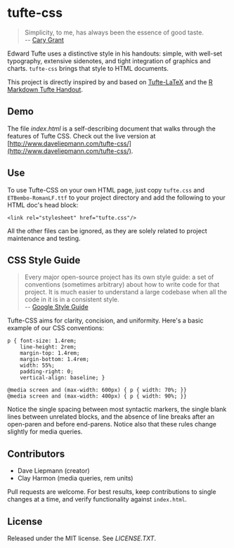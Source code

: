 tufte-css
=========
>Simplicity, to me, has always been the essence of good taste. <br/>
> -- [Cary Grant](http://www.gq.com/style/wear-it-now/201304/cary-grant-on-style?printable=true)

Edward Tufte uses a distinctive style in his handouts: simple, with well-set
typography, extensive sidenotes, and tight integration of graphics and
charts. `tufte-css` brings that style to HTML documents.

This project is directly inspired by and
based on [Tufte-LaTeX](https://code.google.com/p/tufte-latex/) and the
[R Markdown Tufte Handout](http://rmarkdown.rstudio.com/examples/tufte-handout.pdf).

Demo
-
The file *index.html* is a self-describing document that walks through
the features of Tufte CSS. Check out the live version at
[http://www.daveliepmann.com/tufte-css/](http://www.daveliepmann.com/tufte-css/).

Use
-
To use Tufte-CSS on your own HTML page, just copy `tufte.css`
and `ETBembo-RomanLF.ttf` to your project directory and add the
following to your HTML doc's head block:

    <link rel="stylesheet" href="tufte.css"/>

All the other files can be ignored, as they are solely related to
project maintenance and testing.

CSS Style Guide
-
>Every major open-source project has its own style guide: a set of
>conventions (sometimes arbitrary) about how to write code for that
>project. It is much easier to understand a large codebase when all the
>code in it is in a consistent style. <br/>
> -- [Google Style Guide](https://code.google.com/p/google-styleguide/)

Tufte-CSS aims for clarity, concision, and uniformity. Here's a basic
example of our CSS conventions:

    p { font-size: 1.4rem;
        line-height: 2rem;
        margin-top: 1.4rem;
        margin-bottom: 1.4rem;
        width: 55%;
        padding-right: 0;
        vertical-align: baseline; }
    
    @media screen and (max-width: 600px) { p { width: 70%; }}
    @media screen and (max-width: 400px) { p { width: 90%; }}

Notice the single spacing between most syntactic markers, the single
blank lines between unrelated blocks, and the absence of line breaks
after an open-paren and before end-parens. Notice also that these
rules change slightly for media queries.

Contributors
-
 - Dave Liepmann (creator)
 - Clay Harmon (media queries, rem units)

Pull requests are welcome. For best results, keep contributions to
single changes at a time, and verify functionality against
`index.html`.

License
-
Released under the MIT license. See *LICENSE.TXT*.
